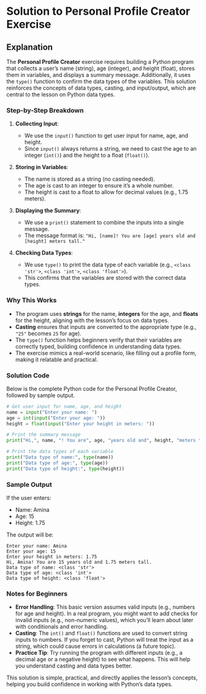 # Solution to Personal Profile Creator Exercise

## Explanation

The **Personal Profile Creator** exercise requires building a Python program that collects a user’s name (string), age (integer), and height (float), stores them in variables, and displays a summary message. Additionally, it uses the `type()` function to confirm the data types of the variables. This solution reinforces the concepts of data types, casting, and input/output, which are central to the lesson on Python data types.

### Step-by-Step Breakdown
1. **Collecting Input**:
   - We use the `input()` function to get user input for name, age, and height.
   - Since `input()` always returns a string, we need to cast the age to an integer (`int()`) and the height to a float (`float()`).

2. **Storing in Variables**:
   - The name is stored as a string (no casting needed).
   - The age is cast to an integer to ensure it’s a whole number.
   - The height is cast to a float to allow for decimal values (e.g., 1.75 meters).

3. **Displaying the Summary**:
   - We use a `print()` statement to combine the inputs into a single message.
   - The message format is: `"Hi, [name]! You are [age] years old and [height] meters tall."`

4. **Checking Data Types**:
   - We use `type()` to print the data type of each variable (e.g., `<class 'str'>`, `<class 'int'>`, `<class 'float'>`).
   - This confirms that the variables are stored with the correct data types.

### Why This Works
- The program uses **strings** for the name, **integers** for the age, and **floats** for the height, aligning with the lesson’s focus on data types.
- **Casting** ensures that inputs are converted to the appropriate type (e.g., `"25"` becomes `25` for age).
- The `type()` function helps beginners verify that their variables are correctly typed, building confidence in understanding data types.
- The exercise mimics a real-world scenario, like filling out a profile form, making it relatable and practical.

### Solution Code
Below is the complete Python code for the Personal Profile Creator, followed by sample output.

```python
# Get user input for name, age, and height
name = input("Enter your name: ")
age = int(input("Enter your age: "))
height = float(input("Enter your height in meters: "))

# Print the summary message
print("Hi,", name, "! You are", age, "years old and", height, "meters tall.")

# Print the data types of each variable
print("Data type of name:", type(name))
print("Data type of age:", type(age))
print("Data type of height:", type(height))
```

### Sample Output
If the user enters:
- Name: Amina
- Age: 15
- Height: 1.75

The output will be:
```
Enter your name: Amina
Enter your age: 15
Enter your height in meters: 1.75
Hi, Amina! You are 15 years old and 1.75 meters tall.
Data type of name: <class 'str'>
Data type of age: <class 'int'>
Data type of height: <class 'float'>
```

### Notes for Beginners
- **Error Handling**: This basic version assumes valid inputs (e.g., numbers for age and height). In a real program, you might want to add checks for invalid inputs (e.g., non-numeric values), which you’ll learn about later with conditionals and error handling.
- **Casting**: The `int()` and `float()` functions are used to convert string inputs to numbers. If you forget to cast, Python will treat the input as a string, which could cause errors in calculations (a future topic).
- **Practice Tip**: Try running the program with different inputs (e.g., a decimal age or a negative height) to see what happens. This will help you understand casting and data types better.

This solution is simple, practical, and directly applies the lesson’s concepts, helping you build confidence in working with Python’s data types.